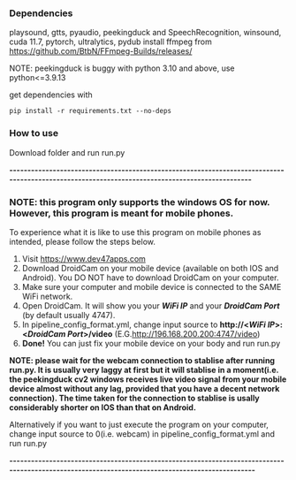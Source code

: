 ### Dependencies
playsound, gtts, pyaudio, peekingduck and SpeechRecognition, winsound, cuda 11.7, pytorch, ultralytics, pydub
install ffmpeg from https://github.com/BtbN/FFmpeg-Builds/releases/

NOTE: peekingduck is buggy with python 3.10 and above, use python<=3.9.13

get dependencies with
```
pip install -r requirements.txt --no-deps
```


### How to use
Download folder and run run.py

**-----------------------------------------------------------------------------------------------------------------------------------------------**
### NOTE: this program only supports the windows OS for now. However, this program is meant for mobile phones. 
To experience what it is like to use this program on mobile phones as intended, please follow the steps below.
1. Visit https://www.dev47apps.com
2. Download DroidCam on your mobile device (available on both IOS and Android). You DO NOT have to download DroidCam on your computer.
3. Make sure your computer and mobile device is connected to the SAME WiFi network.
4. Open DroidCam. It will show you your ***WiFi IP*** and your ***DroidCam Port*** (by default usually 4747).
5. In pipeline_config_format.yml, change input source to **http://<***WiFi IP***>:<***DroidCam Port***>/video** (E.G.http://196.168.200.200:4747/video)
6. **Done!** You can just fix your mobile device on your body and run run.py

**NOTE: please wait for the webcam connection to stablise after running run.py. It is usually very laggy at first but it will stablise in a moment(i.e. the peekingduck cv2 windows receives live video signal from your mobile device almost without any lag, provided that you have a decent network connection). The time taken for the connection to stablise is usally considerably shorter on IOS than that on Android.**

Alternatively if you want to just execute the program on your computer, change input source to 0(i.e. webcam) in pipeline_config_format.yml and run run.py

**------------------------------------------------------------------------------------------------------------------------------------------------**
